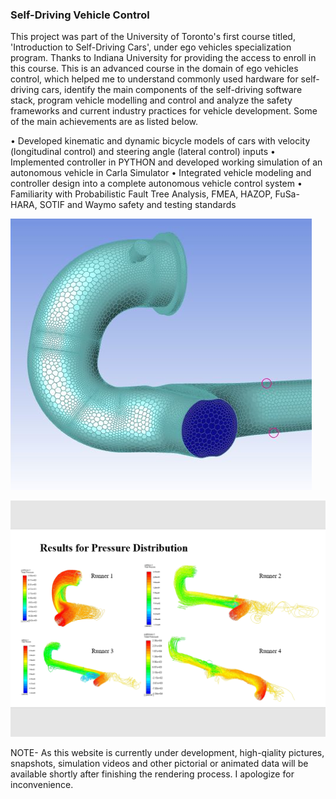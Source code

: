### Self-Driving Vehicle Control

This project was part of the University of Toronto's first course titled, 'Introduction to Self-Driving Cars', under ego vehicles specialization program. Thanks to Indiana University for providing the access to enroll in this course. This is an advanced course in the domain of ego vehicles control, which helped me to understand commonly used hardware for self-driving cars, identify the main components of the self-driving software stack, program vehicle modelling and control and analyze the safety frameworks and current industry practices for vehicle development. Some of the main achievements are as listed below.

• Developed kinematic and dynamic bicycle models of cars with velocity (longitudinal control) and steering angle (lateral control) inputs
• Implemented controller in PYTHON and developed working simulation of an autonomous vehicle in Carla Simulator
• Integrated vehicle modeling and controller design into a complete autonomous vehicle control system
• Familiarity with Probabilistic Fault Tree Analysis, FMEA, HAZOP, FuSa-HARA, SOTIF and Waymo safety and testing standards


[![Frame-1](https://github.com/pjsutar/pjsutar.github.io/blob/main/_profile/images/cumminscfd.png)](https://nodesource.com/products/nsolid)

[![Frame-2](https://github.com/pjsutar/pjsutar.github.io/blob/main/_profile/images/cumminscfd2.png)](https://nodesource.com/products/nsolid)

NOTE- As this website is currently under development, high-qiality pictures, snapshots, simulation videos and other pictorial or animated data will be available shortly after finishing the rendering process. I apologize for inconvenience.